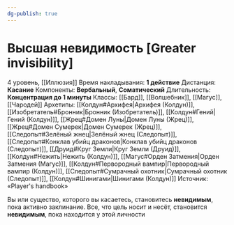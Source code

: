 ```yaml
---
dg-publish: true
---
```

# Высшая невидимость [Greater invisibility]

4 уровень, [[Иллюзия]]
Время накладывания: **1 действие**
Дистанция: **Касание**
Компоненты: **Вербальный**, **Соматический**
Длительность: **Концентрация до 1 минуты**
Классы: [[Бард]], [[Волшебник]], [[Магус]], [[Чародей]]
Архетипы: [[Колдун#Архифея|Архифея (Колдун)]], [[Изобретатель#Бронник|Бронник (Изобретатель)]], [[Колдун#Гений|Гений (Колдун)]], [[Жрец#Домен Луны|Домен Луны (Жрец)]], [[Жрец#Домен Сумерек|Домен Сумерек (Жрец)]], [[Следопыт#Зелёный жнец|Зелёный жнец (Следопыт)]], [[Следопыт#Конклав убийц драконов|Конклав убийц драконов (Следопыт)]], [[Друид#Круг Земли|Круг Земли (Друид)]], [[Колдун#Нежить|Нежить (Колдун)]], [[Магус#Орден Затмения|Орден Затмения (Магус)]], [[Колдун#Первородный вампир|Первородный вампир (Колдун)]], [[Следопыт#Сумрачный охотник|Сумрачный охотник (Следопыт)]], [[Колдун#Шинигами|Шинигами (Колдун)]]
Источник: «Player's handbook»

Вы или существо, которого вы касаетесь, становитесь **невидимым**, пока активно заклинание. Все, что цель носит и несёт, становится **невидимым**, пока находится у этой личности